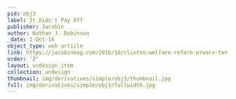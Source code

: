 ```yaml
---
pid: obj3
label: It Didn't Pay Off
publisher: Jacobin
author: Nathan J. Robinson
_date: 1-Oct-16
object_type: web article
link: https://jacobinmag.com/2016/10/clinton-welfare-reform-prwora-tanf-lillie-harden
order: '2'
layout: undesign_item
collection: undesign
thumbnail: img/derivatives/simple/obj3/thumbnail.jpg
full: img/derivatives/simple/obj3/fullwidth.jpg
---
```

